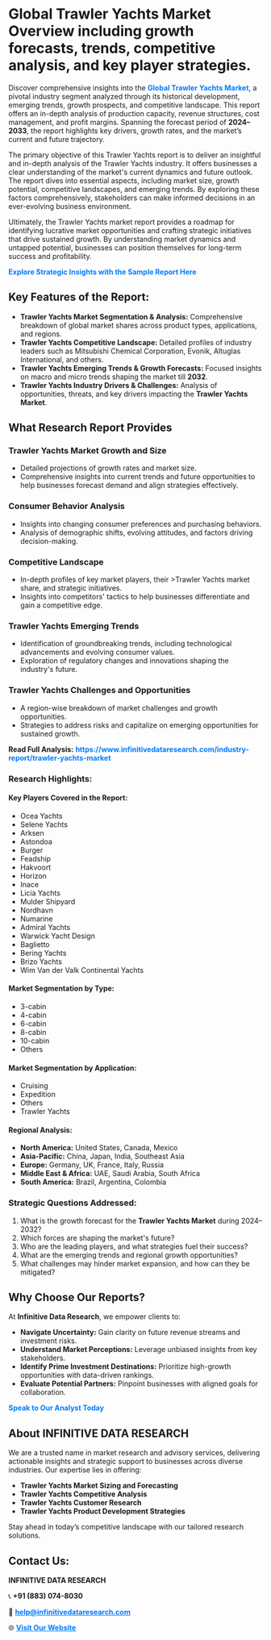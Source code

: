 <h1>Global Trawler Yachts Market Overview including growth forecasts, trends, competitive analysis, and key player strategies.</h1>
<p>
Discover comprehensive insights into the 
<a href="https://www.infinitivedataresearch.com/industry-report/trawler-yachts-market" rel="dofollow" style="color: #007BFF; text-decoration: none;"><strong>Global Trawler Yachts Market</strong></a>, a pivotal industry segment analyzed through its historical development, emerging trends, growth prospects, and competitive landscape. This report offers an in-depth analysis of production capacity, revenue structures, cost management, and profit margins. Spanning the forecast period of <strong>2024–2033</strong>, the report highlights key drivers, growth rates, and the market’s current and future trajectory.
</p>
<p>
The primary objective of this Trawler Yachts report is to deliver an insightful and in-depth analysis of the Trawler Yachts industry. It offers businesses a clear understanding of the market's current dynamics and future outlook. The report dives into essential aspects, including market size, growth potential, competitive landscapes, and emerging trends. By exploring these factors comprehensively, stakeholders can make informed decisions in an ever-evolving business environment.
</p>
<p>
Ultimately, the Trawler Yachts market report provides a roadmap for identifying lucrative market opportunities and crafting strategic initiatives that drive sustained growth. By understanding market dynamics and untapped potential, businesses can position themselves for long-term success and profitability.
</p>
<p>
<a href="https://www.infinitivedataresearch.com/request-sample/reportId=110368" style="color: #007BFF; text-decoration: none;"><strong>Explore Strategic Insights with the Sample Report Here</strong></a>
</p>

<h2>Key Features of the Report:</h2>
<ul>
<li><strong>Trawler Yachts Market Segmentation & Analysis:</strong> Comprehensive breakdown of global market shares across product types, applications, and regions.</li>
<li><strong>Trawler Yachts Competitive Landscape:</strong> Detailed profiles of industry leaders such as Mitsubishi Chemical Corporation, Evonik, Altuglas International, and others.</li>
<li><strong>Trawler Yachts Emerging Trends & Growth Forecasts:</strong> Focused insights on macro and micro trends shaping the market till <strong>2032</strong>.</li>
<li><strong>Trawler Yachts Industry Drivers & Challenges:</strong> Analysis of opportunities, threats, and key drivers impacting the <strong>Trawler Yachts Market</strong>.</li>
</ul>

<h2>What Research Report Provides</h2>
<h3>Trawler Yachts Market Growth and Size</h3>
<ul>
<li>Detailed projections of growth rates and market size.</li>
<li>Comprehensive insights into current trends and future opportunities to help businesses forecast demand and align strategies effectively.</li>
</ul>

<h3>Consumer Behavior Analysis</h3>
<ul>
<li>Insights into changing consumer preferences and purchasing behaviors.</li>
<li>Analysis of demographic shifts, evolving attitudes, and factors driving decision-making.</li>
</ul>

<h3>Competitive Landscape</h3>
<ul>
<li>In-depth profiles of key market players, their >Trawler Yachts market share, and strategic initiatives.</li>
<li>Insights into competitors' tactics to help businesses differentiate and gain a competitive edge.</li>
</ul>

<h3>Trawler Yachts Emerging Trends</h3>
<ul>
<li>Identification of groundbreaking trends, including technological advancements and evolving consumer values.</li>
<li>Exploration of regulatory changes and innovations shaping the industry's future.</li>
</ul>

<h3>Trawler Yachts Challenges and Opportunities</h3>
<ul>
<li>A region-wise breakdown of market challenges and growth opportunities.</li>
<li>Strategies to address risks and capitalize on emerging opportunities for sustained growth.</li>
</ul>
<p><strong>Read Full Analysis:</strong> <a href="https://www.infinitivedataresearch.com/industry-report/trawler-yachts-market" rel="dofollow" style="color: #007BFF; text-decoration: none;"><strong>https://www.infinitivedataresearch.com/industry-report/trawler-yachts-market</strong></a></p>
<h3>Research Highlights:</h3>
<h4>Key Players Covered in the Report:</h4>
<ul><li>Ocea Yachts</li><li>Selene Yachts</li><li>Arksen</li><li>Astondoa</li><li>Burger</li><li>Feadship</li><li>Hakvoort</li><li>Horizon</li><li>Inace</li><li>Licia Yachts</li><li>Mulder Shipyard</li><li>Nordhavn</li><li>Numarine</li><li>Admiral Yachts</li><li>Warwick Yacht Design</li><li>Baglietto</li><li>Bering Yachts</li><li>Brizo Yachts</li><li>Wim Van der Valk Continental Yachts</li></ul>
<h4>Market Segmentation by Type:</h4>
<ul><li>3-cabin</li><li>4-cabin</li><li>6-cabin</li><li>8-cabin</li><li>10-cabin</li><li>Others</li></ul>
<h4>Market Segmentation by Application:</h4>
<ul><li>Cruising</li><li>Expedition</li><li>Others</li><li>Trawler Yachts</li></ul>

<h4>Regional Analysis:</h4>
<ul>
<li><strong>North America:</strong> United States, Canada, Mexico</li>
<li><strong>Asia-Pacific:</strong> China, Japan, India, Southeast Asia</li>
<li><strong>Europe:</strong> Germany, UK, France, Italy, Russia</li>
<li><strong>Middle East & Africa:</strong> UAE, Saudi Arabia, South Africa</li>
<li><strong>South America:</strong> Brazil, Argentina, Colombia</li>
</ul>

<h3>Strategic Questions Addressed:</h3>
<ol>
<li>What is the growth forecast for the <strong>Trawler Yachts Market</strong> during 2024–2032?</li>
<li>Which forces are shaping the market's future?</li>
<li>Who are the leading players, and what strategies fuel their success?</li>
<li>What are the emerging trends and regional growth opportunities?</li>
<li>What challenges may hinder market expansion, and how can they be mitigated?</li>
</ol>

<h2>Why Choose Our Reports?</h2>
<p>At <strong>Infinitive Data Research</strong>, we empower clients to:</p>
<ul>
<li><strong>Navigate Uncertainty:</strong> Gain clarity on future revenue streams and investment risks.</li>
<li><strong>Understand Market Perceptions:</strong> Leverage unbiased insights from key stakeholders.</li>
<li><strong>Identify Prime Investment Destinations:</strong> Prioritize high-growth opportunities with data-driven rankings.</li>
<li><strong>Evaluate Potential Partners:</strong> Pinpoint businesses with aligned goals for collaboration.</li>
</ul>
<p><a href="https://www.infinitivedataresearch.com/industry-report/trawler-yachts-market" rel="dofollow" style="color: #007BFF; text-decoration: none;"><strong>Speak to Our Analyst Today</strong></a></p>

<h2>About INFINITIVE DATA RESEARCH</h2>
<p>We are a trusted name in market research and advisory services, delivering actionable insights and strategic support to businesses across diverse industries. Our expertise lies in offering:</p>
<ul>
<li><strong>Trawler Yachts Market Sizing and Forecasting</strong></li>
<li><strong>Trawler Yachts Competitive Analysis</strong></li>
<li><strong>Trawler Yachts Customer Research</strong></li>
<li><strong>Trawler Yachts Product Development Strategies</strong></li>
</ul>
<p>Stay ahead in today’s competitive landscape with our tailored research solutions.</p>

<h2>Contact Us:</h2>
<p><strong>INFINITIVE DATA RESEARCH</strong></p>
<p>📞 <strong>+91 (883) 074-8030</strong></p>
<p>📧 <strong><a href="mailto:help@infinitivedataresearch.com" style="color: #007BFF;">help@infinitivedataresearch.com</a></strong></p>
<p>🌐 <strong><a href="https://www.infinitivedataresearch.com" rel="dofollow" style="color: #007BFF;">Visit Our Website</a></strong></p>